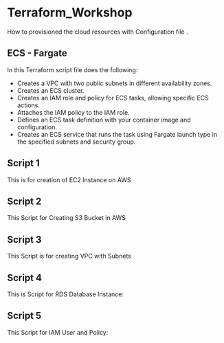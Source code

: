 # Terraform_Workshop
How to provisioned the cloud resources with Configuration file .

## ECS - Fargate 
In this Terraform script file does the following:

*  Creates a VPC with two public subnets in different availability zones.
*  Creates an ECS cluster.
*  Creates an IAM role and policy for ECS tasks, allowing specific ECS actions.
*  Attaches the IAM policy to the IAM role.
*  Defines an ECS task definition with your container image and configuration.
*  Creates an ECS service that runs the task using Fargate launch type in the specified subnets and security group.

## Script 1 

This is for creation of EC2 Instance on AWS 

## Script 2 

This Script for Creating S3 Bucket in AWS

## Script 3 

This Script is for creating VPC with Subnets 

## Script 4 

This is Script for RDS Database Instance:

## Script 5 

This Script for  IAM User and Policy:
